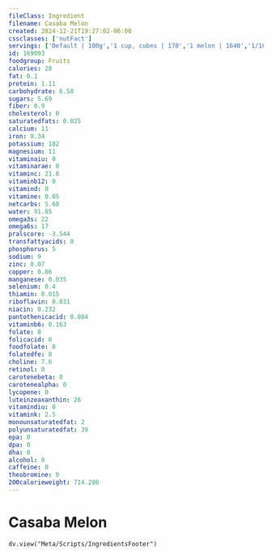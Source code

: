 ```yaml
---
fileClass: Ingredient
filename: Casaba Melon
created: 2024-12-21T19:27:02-06:00
cssclasses: ['nutFact']
servings: ['Default | 100g','1 cup, cubes | 170','1 melon | 1640','1/10 fruit | 164']
id: 169093
foodgroup: Fruits
calories: 28
fat: 0.1
protein: 1.11
carbohydrate: 6.58
sugars: 5.69
fiber: 0.9
cholesterol: 0
saturatedfats: 0.025
calcium: 11
iron: 0.34
potassium: 182
magnesium: 11
vitaminaiu: 0
vitaminarae: 0
vitaminc: 21.8
vitaminb12: 0
vitamind: 0
vitamine: 0.05
netcarbs: 5.68
water: 91.85
omega3s: 22
omega6s: 17
pralscore: -3.544
transfattyacids: 0
phosphorus: 5
sodium: 9
zinc: 0.07
copper: 0.06
manganese: 0.035
selenium: 0.4
thiamin: 0.015
riboflavin: 0.031
niacin: 0.232
pantothenicacid: 0.084
vitaminb6: 0.163
folate: 8
folicacid: 0
foodfolate: 8
folatedfe: 8
choline: 7.6
retinol: 0
carotenebeta: 0
carotenealpha: 0
lycopene: 0
luteinzeaxanthin: 26
vitamindiu: 0
vitamink: 2.5
monounsaturatedfat: 2
polyunsaturatedfat: 39
epa: 0
dpa: 0
dha: 0
alcohol: 0
caffeine: 0
theobromine: 0
200calorieweight: 714.286
---
```


# Casaba Melon

```dataviewjs
dv.view("Meta/Scripts/IngredientsFooter")
```